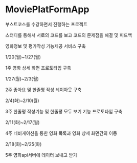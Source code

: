 # MoviePlatFormApp
부스트코스를 수강하면서 진행하는 프로젝트

스터디를 통해서 서로의 코드를 보고 코드의 문제점을 해결 및 피드백

영화정보 및 평가작성 기능제공 서비스 구축

1/20(월)~1/27(월)

1주 영화 상세 화면 프로토타입 구축

1/27(월)~2/3(월)

2주 좋아요 및 한줄평 작성 레이아웃 구축

2/4(화)~2/10(월)

3주 한줄평 작성기능 및 한줄평 모두 보기 기능 프로토타입 구축

2/11(화)~2/17(월)

4주 네비게이션을 통한 영화 목록과 영화 상세 화면간의 이동

2/18(화)~2/25(화)

5주 영화api서버에 데이터 보내고 받기


